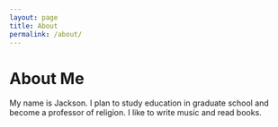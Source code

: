 ```yaml
---
layout: page
title: About
permalink: /about/
---
```


# About Me
My name is Jackson. I plan to study education in graduate school and become a professor of religion. I like to write music and read books.
